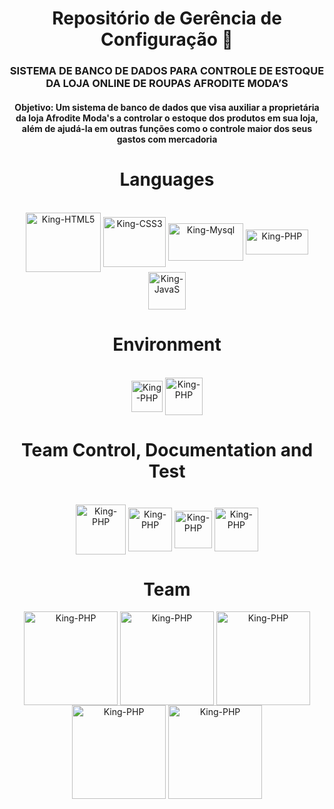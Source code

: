 <div align="center">
  <h1>Repositório de Gerência de Configuração 👋</h1>
  <h3>SISTEMA DE BANCO DE DADOS PARA CONTROLE DE ESTOQUE DA LOJA ONLINE DE ROUPAS AFRODITE MODA’S</h3>
  <h4><b>Objetivo: </b>Um sistema de banco de dados que visa auxiliar a proprietária da loja Afrodite Moda's a controlar o estoque dos produtos em sua loja, além de ajudá-la em outras funções como o controle maior dos seus gastos com mercadoria</h4>
</div>
  
<div align="center">
  <h1>Languages</h1>
</div>
  
<div align="center" style="display: space-between"><br>
  <img align="center" alt="King-HTML5" height="95" width="120" src="https://icon-library.com/images/html5-icon/html5-icon-13.jpg">
  <img align="center" alt="King-CSS3" height="80" width="100" src="https://cdn4.iconfinder.com/data/icons/social-media-logos-6/512/121-css3-512.png">
  <img align="center" alt="King-Mysql" height="60" width="120" src="https://upload.wikimedia.org/wikipedia/commons/8/87/Sql_data_base_with_logo.png">
  <img align="center" alt="King-PHP" height="40" width="100" src="https://cdn.freebiesupply.com/logos/large/2x/php-1-logo-png-transparent.png">
  <img align="center" alt="King-JavaS" height="60" width="60" src="https://upload.wikimedia.org/wikipedia/commons/3/3b/Javascript_Logo.png">  
</div>

<div align="center">
  <h1>Environment</h1>
</div>
  
<div align="center" style="display: space-between"><br>
  <img align="center" alt="King-PHP" height="50" width="50" src="https://upload.wikimedia.org/wikipedia/commons/2/2d/Visual_Studio_Code_1.18_icon.svg">
  <img align="center" alt="King-PHP" height="60" width="60" src="https://seeklogo.com/images/S/sublime-text-logo-C2736A0B50-seeklogo.com.png">
</div>

<div align="center">
  <h1>Team Control, Documentation and Test</h1>
</div>
  
<div align="center" style="display: space-between"><br>
  <img align="center" alt="King-PHP" height="80" width="80" src="https://cdn.icon-icons.com/icons2/3041/PNG/512/trello_logo_icon_189227.png">
  <img align="center" alt="King-PHP" height="70" width="70" src="https://upload.wikimedia.org/wikipedia/commons/d/da/Google_Drive_logo.png">
  <img align="center" alt="King-PHP" height="60" width="60" src="https://upload.wikimedia.org/wikipedia/commons/7/7a/Firefox_brand_logo%2C_2019.svg">
  <img align="center" alt="King-PHP" height="70" width="70" src="https://camo.githubusercontent.com/76a096f27e57e14c7ffb401b73e6c7472df2151733debf915ca65d9c2d0530d8/68747470733a2f2f63646e2e69636f6e2d69636f6e732e636f6d2f69636f6e73322f323633312f504e472f3531322f676f6f676c655f6368726f6d655f6e65775f6c6f676f5f69636f6e5f3135393134342e706e67">
</div>


##  
  
<div align="center">
  <h1>Team</h1>
</div>

<div align="center">
  <img align="center" alt="King-PHP" height="150" width="150" src="https://media.discordapp.net/attachments/1025858376124596234/1054224827193503774/Cheila.png?width=605&height=605">
  <img align="center" alt="King-PHP" height="150" width="150" src="https://media.discordapp.net/attachments/1025858376124596234/1054225343562649630/Gab.png?width=605&height=605">
  <img align="center" alt="King-PHP" height="150" width="150" src="https://media.discordapp.net/attachments/1025858376124596234/1054226146838974525/Jef.png?width=605&height=605">
  <img align="center" alt="King-PHP" height="150" width="150" src="https://media.discordapp.net/attachments/1025858376124596234/1054226167059714138/Mat.png?width=605&height=605">
  <img align="center" alt="King-PHP" height="150" width="150" src="https://media.discordapp.net/attachments/1025858376124596234/1054226181915938866/Ram.png?width=605&height=605">
</div>
